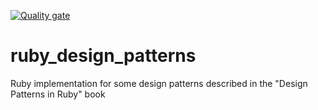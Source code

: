 [![Quality gate](https://sonarcloud.io/api/project_badges/quality_gate?project=idontknow)](https://sonarcloud.io/summary/new_code?id=idontknow)

# ruby_design_patterns
Ruby implementation for some design patterns described in the "Design Patterns in Ruby" book
